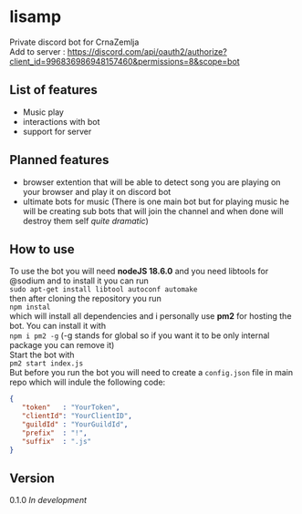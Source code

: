 # lisamp
Private discord bot for CrnaZemlja<br>
Add to server : https://discord.com/api/oauth2/authorize?client_id=996836986948157460&permissions=8&scope=bot

## List of features
- Music play
- interactions with bot
- support for server

## Planned features
- browser extention that will be able to detect song you are playing on your browser and play it on discord bot
- ultimate bots for music (There is one main bot but for playing music he will be creating sub bots that will join the channel and when done will destroy them self *quite dramatic*)


## How to use
To use the bot you will need **nodeJS 18.6.0** and you need libtools for @sodium and to install it you can run <br>`sudo apt-get install libtool autoconf automake`<br> then after cloning the repository you run <br> `npm instal` <br> which will install all dependencies and i personally use **pm2** for hosting the bot. You can install it with <br>`npm i pm2 -g` (-g stands for global so if you want it to be only internal package you can remove it) <br> Start the bot with <br>`pm2 start index.js`<br>
But before you run the bot you will need to create a `config.json` file in main repo which will indule the following code:
```json
{
   "token"   : "YourToken",
   "clientId": "YourClientID",
   "guildId" : "YourGuildId",
   "prefix"  : "!",
   "suffix"  : ".js"
}
```

## Version
0.1.0 *In development*